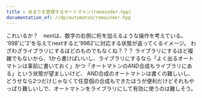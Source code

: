 ```yaml
---
title : あまりを管理するオートマトン(remainder.hpp)
documentation_of: //dp/automaton/remainder.hpp
---
```


これいるか？　nextは、数字の右側に桁を加えるような操作を考えている。 '998'に'2'を与えてnextすると'9982'に対応する状態が返ってくるイメージ。
わざわざライブラリにするほどのものでもなくね？？？
ライブラリにするほど複雑でもないから、1から書けばいいし、ライブラリにするなら「よく出るオートマトンは事前に書いておく」かつ「オートマトンのAND合成もライブラリにある」という状態が望ましいけど、
AND合成のオートマトンは書くの難しいし、どうせなら2つだけじゃなくて任意個の合成もできたほうが便利だけどそれもやっぱり難しいしで、オートマトンをライブラリにして有効に使うのは難しそう。